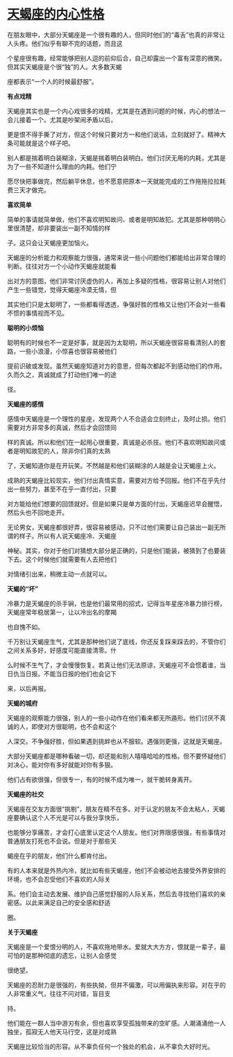 # [天蝎座的内心性格](https://github.com/flyfish321/gitblog/issues/4)

在朋友眼中，大部分天蝎座是一个很有趣的人，但同时他们的“毒舌”也真的非常让人头疼。他们似乎有聊不完的话题，而且这

个星座很有趣，经常能够把别人逗的前仰后合，自己却露出一个富有深意的微笑。但其实天蝎座是个很“独”的人。大多数天蝎

座都表示“一个人的时候最舒服”。

**有点戏精**

天蝎座其实也是一个内心戏很多的戏精，尤其是在遇到问题的时候，内心的想法一会儿接着一个。尤其是吵架闹矛盾以后，

更是恨不得手撕了对方，但这个时候只要对方一和他们说话，立刻就好了。精神大条可能就是这个样子吧。

别人都是揣着明白装糊涂，天蝎是揣着明白装明白。他们讨厌无用的内耗，尤其是为了一些不知道什么理由的内耗。他们宁

愿尽快把事做完，然后躺平休息，也不愿意把原本一天就能完成的工作拖拖拉拉耗费三天才做完。

**喜欢简单**

简单的事请就简单做，他们不喜欢明知故问、或者是明知故犯。尤其是那种明明心里很清楚，却非要装出一副不知情的样

子。这只会让天蝎座更加恼火。

天蝎座的分析能力和观察能力很强，通常来说一些小问题他们都能给出非常合理的判断。往往对方一个小动作天蝎座就能看

出对方的意图，他们非常讨厌虚伪的人，再加上多疑的性格，很容易让别人对他们产生一些错觉，觉得天蝎座冷漠无情，但

其实他们只是太聪明了，一些都看得透透，争强好胜的性格又让他们不会对一些看不惯的事情视而不见。

**聪明的小烦恼**

聪明有的时候也不一定是好事，就是因为太聪明，所以天蝎座很容易看清别人的套路，一些小浪漫，小惊喜也很容易被他们

提前识破或发现。虽然天蝎座知道对方的意思，但每次都起不到感动他们的作用。久而久之，真诚就成了打动他们唯一的途

径。

**天蝎座的感情**

感情中天蝎座是一个理性的星座，发现两个人不合适会立刻终止，及时止损。他们需要对方非常多的真诚，然后才会回馈同

样的真诚。所以和他们在一起用心很重要，真诚是必杀技。他们不喜欢明知故问或者是明知故犯的人，除非你们真的太熟

了，天蝎知道你是在开玩笑。不然越是和他们装糊涂的人越是会让天蝎座上火。

成熟的天蝎座比较现实，他们付出真情实意，需要对方给予回报。他们不在乎先付出一些努力，甚至不在乎一直付出，只要

对方能给他们想要的回馈就好。但是如果只是单方面的付出，天蝎座迟早会醒悟，然后头也不回地走开。

无论男女，天蝎座都很好弄，很容易被感动，只不过他们需要让自己装出一副无所谓的样子。所以有人说天蝎座冷、天蝎座

神秘。其实，你对于他们对猜想大部分是正确的，只是他们能装，被猜到了也要装下去。这个时候他们就需要有人去把他们

对情绪引出来，稍微主动一点就可以。

**天蝎的“坏”**

冷暴力是天蝎座的杀手锏，也是他们最常用的招式，记得当年星座冷暴力排行榜，天蝎座常年稳居第一，让以冷出名的摩羯

也自愧不如。

千万别让天蝎座生气，尤其是那种他们说了底线，你还反复踩来踩去的，不管你们之间关系多好，好感度可能直接清零。什

么时候不生气了，才会慢慢恢复。若真让他们无法原谅，天蝎座可不会惯着谁，当日仇当日报。不能当日报的他们也会记下

来，以后再报。

**天蝎的城府**

天蝎座的观察能力很强，别人的一些小动作在他们看来都无所遁形。他们讨厌不真诚的人，即使对方很聪明，也不会和这个

人深交。不争强好胜，但如果遇到挑衅也从不服软。遇强则更强，这就是天蝎座。

大部分天蝎座都是哪种看破一切，却还能和别人嘻嘻哈哈的性格。但不要怀疑他们对决心，能对你有多好就能对你有多狠。

他们占有欲很强，但很专一，有的时候不成为唯一，就干脆转身离开。

**天蝎座的社交**

天蝎座在交友方面很“挑剔”，朋友在精不在多。对于认定的朋友不会太粘人，天蝎座要确认这个人不光是可以与我分享快乐，

也能够分享痛苦，才会打心底里认定这个人朋友。他们对界限感很强，有些事情对普通朋友打死也不会说。但是对于那些天

蝎座在乎的朋友，他们什么都肯付出。

有的人本来就是外热内冷，就比如有些天蝎座，他们不会被动地去接受外界安排的环境，也不会忍受他们不喜欢的人际关

系。他们会主动去发展、维护自己感觉舒服的人际关系，然后去寻找他们喜欢的亲密感。以此来满足自己的安全感和舒适

圈。

**关于天蝎座**

天蝎座是一个爱恨分明的人，不喜欢拖地带水。爱就大大方方，恨就是一辈子，最可怕的是那种彻底的遗忘，让别人会感觉

很绝望。

天蝎座的忍耐力是很强的，有些执拗，但并不偏激，可以用偏执来形容。对在乎的人非常重义气，往往不问对错，盲目支

持。

他们能在一群人当中游刃有余，但也喜欢享受孤独带来的空旷感。人潮涌涌他一人独坐，孤寂无人他天马行空，这是对成熟

天蝎座比较恰当的形容。从不辜负任何一个独处的机会，从不辜负大好时光。
